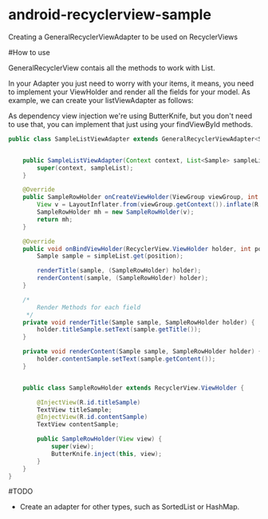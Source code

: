# android-recyclerview-sample
Creating a GeneralRecyclerViewAdapter to be used on RecyclerViews

#How to use

GeneralRecyclerView contais  all the methods to work with List.

In your Adapter you just need to worry with your items, it means, 
you need to implement your ViewHolder and render all the fields for your model. As example, we can create your
listViewAdapter as follows:

As dependency view injection we're using ButterKnife, but you don't need to use that, you can implement that just using your findViewById methods.

```java
public class SampleListViewAdapter extends GeneralRecyclerViewAdapter<Sample> {


    public SampleListViewAdapter(Context context, List<Sample> sampleList) {
        super(context, sampleList);
    }

    @Override
    public SampleRowHolder onCreateViewHolder(ViewGroup viewGroup, int viewType) {
        View v = LayoutInflater.from(viewGroup.getContext()).inflate(R.layout.sample_item, null);
        SampleRowHolder mh = new SampleRowHolder(v);
        return mh;
    }

    @Override
    public void onBindViewHolder(RecyclerView.ViewHolder holder, int position) {
        Sample sample = simpleList.get(position);

        renderTitle(sample, (SampleRowHolder) holder);
        renderContent(sample, (SampleRowHolder) holder);
    }

    /*
        Render Methods for each field
     */
    private void renderTitle(Sample sample, SampleRowHolder holder) {
        holder.titleSample.setText(sample.getTitle());
    }

    private void renderContent(Sample sample, SampleRowHolder holder) {
        holder.contentSample.setText(sample.getContent());
    }


    public class SampleRowHolder extends RecyclerView.ViewHolder {

        @InjectView(R.id.titleSample)
        TextView titleSample;
        @InjectView(R.id.contentSample)
        TextView contentSample;

        public SampleRowHolder(View view) {
            super(view);
            ButterKnife.inject(this, view);
        }
    }
}
```

#TODO
 - Create an adapter for other types, such as SortedList or HashMap.
